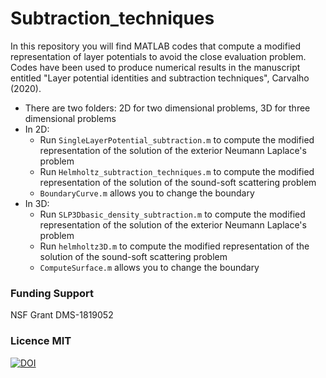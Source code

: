 # Subtraction_techniques

In this repository you will find MATLAB codes that compute a modified representation of layer potentials to avoid the close evaluation problem.
Codes have been used to produce numerical results in the manuscript entitled "Layer potential identities and subtraction techniques", Carvalho (2020).

* There are two folders: 2D for two dimensional problems, 3D for three dimensional problems
* In 2D:
  * Run `SingleLayerPotential_subtraction.m` to compute the modified representation of the solution of the exterior Neumann Laplace's problem
  * Run `Helmholtz_subtraction_techniques.m` to compute the modified representation of the solution of the sound-soft scattering problem
  * `BoundaryCurve.m` allows you to change the boundary 
* In 3D:
  * Run `SLP3Dbasic_density_subtraction.m` to compute the modified representation of the solution of the exterior Neumann Laplace's problem
  * Run `helmholtz3D.m` to compute the modified representation of the solution of the sound-soft scattering problem
  * `ComputeSurface.m` allows you to change the boundary 


### Funding Support
NSF Grant DMS-1819052 

### Licence MIT
[![DOI](https://zenodo.org/badge/DOI/10.5281/zenodo.3934284.svg)](https://doi.org/10.5281/zenodo.3934284)

